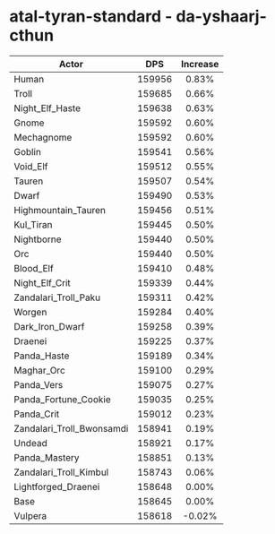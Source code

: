 # atal-tyran-standard - da-yshaarj-cthun
| Actor | DPS | Increase |
|---|:---:|:---:|
|Human|159956|0.83%|
|Troll|159685|0.66%|
|Night_Elf_Haste|159638|0.63%|
|Gnome|159592|0.60%|
|Mechagnome|159592|0.60%|
|Goblin|159541|0.56%|
|Void_Elf|159512|0.55%|
|Tauren|159507|0.54%|
|Dwarf|159490|0.53%|
|Highmountain_Tauren|159456|0.51%|
|Kul_Tiran|159445|0.50%|
|Nightborne|159440|0.50%|
|Orc|159440|0.50%|
|Blood_Elf|159410|0.48%|
|Night_Elf_Crit|159339|0.44%|
|Zandalari_Troll_Paku|159311|0.42%|
|Worgen|159284|0.40%|
|Dark_Iron_Dwarf|159258|0.39%|
|Draenei|159225|0.37%|
|Panda_Haste|159189|0.34%|
|Maghar_Orc|159100|0.29%|
|Panda_Vers|159075|0.27%|
|Panda_Fortune_Cookie|159035|0.25%|
|Panda_Crit|159012|0.23%|
|Zandalari_Troll_Bwonsamdi|158941|0.19%|
|Undead|158921|0.17%|
|Panda_Mastery|158851|0.13%|
|Zandalari_Troll_Kimbul|158743|0.06%|
|Lightforged_Draenei|158648|0.00%|
|Base|158645|0.00%|
|Vulpera|158618|-0.02%|
